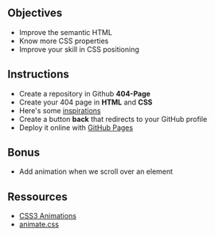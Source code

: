 ## Objectives

- Improve the semantic HTML
- Know more CSS properties
- Improve your skill in CSS positioning

## Instructions
- Create a repository in Github **404-Page**
- Create your 404 page in **HTML** and **CSS**
- Here's some [inspirations](https://www.google.be/search?q=landing+page&espv=2&source=lnms&tbm=isch&sa=X&sqi=2&ved=0ahUKEwjmvai3v6zTAhVBCSwKHfOIAGMQ_AUIBigB&biw=1250&bih=703#tbm=isch&q=404+page)
- Create a button **back** that redirects to your GitHub profile
- Deploy it online with [GitHub Pages](https://help.github.com/articles/configuring-a-publishing-source-for-github-pages/)

## Bonus

- Add animation when we scroll over an element

## Ressources

- [CSS3 Animations](https://www.w3schools.com/css/css3_animations.asp)
- [animate.css](https://daneden.github.io/animate.css/)
